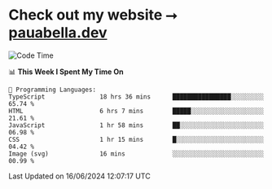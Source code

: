 # Check out my website ⭢ [pauabella.dev](https://pauabella.dev)

<!--START_SECTION:waka-->
![Code Time](http://img.shields.io/badge/Code%20Time-3%2C469%20hrs-blue)

📊 **This Week I Spent My Time On** 

```text
💬 Programming Languages: 
TypeScript               18 hrs 36 mins      ████████████████░░░░░░░░░   65.74 % 
HTML                     6 hrs 7 mins        █████░░░░░░░░░░░░░░░░░░░░   21.61 % 
JavaScript               1 hr 58 mins        ██░░░░░░░░░░░░░░░░░░░░░░░   06.98 % 
CSS                      1 hr 15 mins        █░░░░░░░░░░░░░░░░░░░░░░░░   04.42 % 
Image (svg)              16 mins             ░░░░░░░░░░░░░░░░░░░░░░░░░   00.99 % 
```


 Last Updated on 16/06/2024 12:07:17 UTC
<!--END_SECTION:waka-->
